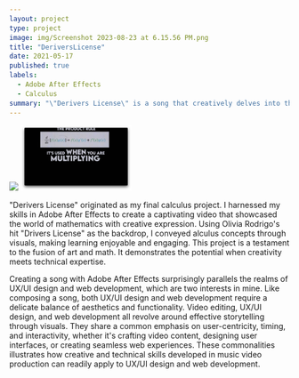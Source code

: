```yaml
---
layout: project
type: project
image: img/Screenshot 2023-08-23 at 6.15.56 PM.png
title: "DeriversLicense"
date: 2021-05-17
published: true
labels:
  - Adobe After Effects
  - Calculus
summary: "\"Derivers License\" is a song that creatively delves into the topic of calculus derivatives. It was composed and directed by me, Shedrick Ulibas, and cleverly uses the melody of Olivia Rodrigo's hit song \"Drivers License\" to explore mathematical concepts, making it a unique and educational adaptation."
---
```



<div class="text-center p-4">
  <img width="200px" src="img/derivers-license-1.png" class="img-thumbnail" >
  <img width="200px" src="img/derivers-license-2.png" class="img-thumbnail" >
</div>

"Derivers License" originated as my final calculus project. I harnessed my skills in Adobe After Effects to create a captivating video that showcased the world of mathematics with creative expression. Using Olivia Rodrigo's hit "Drivers License" as the backdrop, I conveyed alculus concepts through visuals, making learning enjoyable and engaging. This project is a testament to the fusion of art and math. It demonstrates the potential when creativity meets technical expertise.

Creating a song with Adobe After Effects surprisingly parallels the realms of UX/UI design and web development, which are two interests in mine. Like composing a song, both UX/UI design and web development require a delicate balance of aesthetics and functionality. Video editing, UX/UI design, and web development all revolve around effective storytelling through visuals. They share a common emphasis on user-centricity, timing, and interactivity, whether it's crafting video content, designing user interfaces, or creating seamless web experiences. These commonalities illustrates how creative and technical skills developed in music video production can readily apply to UX/UI design and web development.
